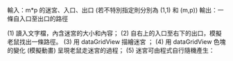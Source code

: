 輸入：m*p 的迷宮、入口、出口 (若不特別指定則分別為 (1,1) 和 (m,p))
輸出：一條自入口至出口的路徑


(1) 讀入文字檔，內含迷宮的大小和內容；
(2) 自右上的入口至右下的出口，模擬老鼠找出一條路徑。
(3) 用 dataGridView 描繪迷宮 ；
(4) 用 dataGridView 色塊的變化 (模擬動畫) 呈現老鼠走迷宮的過程；
(5) 迷宮可由程式自行隨機產生：
